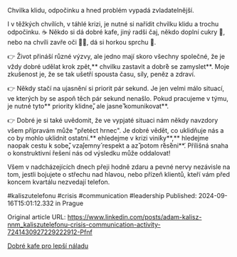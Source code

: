 Chvilka klidu, odpočinku a hned problém vypadá zvladatelnější.


I v těžkých chvílích, v táhlé krizi, je nutné si nařídit chvilku klidu a trochu odpočinku. ☕ Někdo si dá dobré kafe, jiný radši čaj, někdo doplní cukry 🍫, nebo na chvíli zavře oči 🛌😴, dá si horkou sprchu 🛀.


👉 Život přináší různé výzvy, ale jedno mají skoro všechny společné, že je vždy dobré udělat krok zpět,** chvilku zastavit a dobr**̌**e se zamyslet**. Moje zkušenost je, že se tak ušetří spousta času, síly, peněz a zdraví.


👉 Někdy stačí na ujasnění si priorit pár sekund. Je jen velmi málo situací, ve kterých by se aspoň těch pár sekund nenašlo. Pokud pracujeme v týmu, je nutné tyto** priority klidne**̌,** ale jasne**̌** komunikovat**.


👉 Dobré je si také uvědomit, že ve vypjaté situaci nám někdy navzdory všem přípravám může "přetéct hrnec". Je dobré vědět, co uklidňuje nás a co by mohlo uklidnit ostatní.** ehledejme v krizi vini**́**ky**,** hledejme naopak cestu k sobe**̌,** vza**́**jemny**́** respekt a az**̌** potom r**̌**es**̌**eni**́. Přílišná snaha o konstruktivní řešení nás od výsledku může oddalovat!


Všem v nadcházejících dnech přeji hodně zdaru a pevné nervy nezávisle na tom, jestli bojujete o střechu nad hlavou, nebo přízeň klientů, kteří vám před koncem kvartálu nezvedají telefon.


#kaliszutelefonu #crisis #communication #leadership
Published: 2024-09-16T15:01:12.332 in Prague

Original article URL: https://www.linkedin.com/posts/adam-kalisz-nnm_kaliszutelefonu-crisis-communication-activity-7241430927229222912-Pfnf

[Dobré kafe pro lepší náladu](./media/coffee-good-mood.jpg)